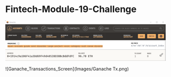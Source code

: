 # Fintech-Module-19-Challenge



![Ganache_Accounts_Screen](Images/Ganache.png)

![Ganache_Transactions_Screen](Images/Ganache Tx.png)
